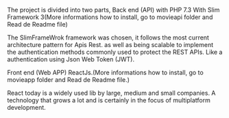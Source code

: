 The project is divided into two parts, 
Back end (API) with PHP 7.3 With Slim Framework 3(More informations how to install, go to movieapi folder and Read de Readme file)

The SlimFrameWrok framework was chosen, it follows the most current architecture pattern for Apis Rest.
as well as being scalable to implement the authentication methods commonly used to protect the REST APIs.
Like a authentication using Json Web Token (JWT).

Front end (Web APP) ReactJs.(More informations how to install, go to movieapp folder and Read de Readme file.)


React today is a widely used lib by large, medium and small companies.
A technology that grows a lot and is certainly in the focus of multiplatform development.

